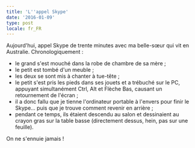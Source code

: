 ```yaml
---
title: 'L''appel Skype'
date: '2016-01-09'
type: post
locale: fr_FR
---
```


Aujourd'hui, appel Skype de trente minutes avec ma belle-sœur qui vit en Australie. Chronologiquement&nbsp;:

* le grand s'est mouché dans la robe de chambre de sa mère ;
* le petit est tombé d'un meuble ;
* les deux se sont mis à chanter à tue-tête ;
* le petit s'est pris les pieds dans ses jouets et a trébuché sur le PC, appuyant simultanément Ctrl, Alt et Flèche Bas, causant un retournement de l'écran ;
* il a donc fallu que je tienne l'ordinateur portable à l'envers pour finir le Skype… puis que je trouve comment revenir en arrière ;
* pendant ce temps, ils étaient descendu au salon et dessinaient au crayon gras sur la table basse (directement dessus, hein, pas sur une feuille).

On ne s'ennuie jamais !
